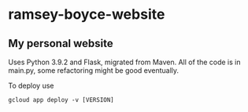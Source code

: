 ramsey-boyce-website
==================

## My personal website

Uses Python 3.9.2 and Flask, migrated from Maven.
All of the code is in main.py, some refactoring might be good eventually.

To deploy use

    gcloud app deploy -v [VERSION]
